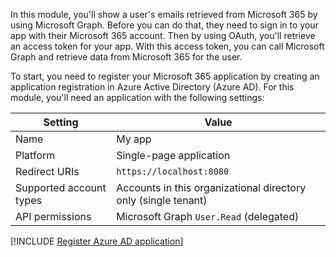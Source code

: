 In this module, you'll show a user's emails retrieved from Microsoft 365 by using Microsoft Graph. Before you can do that, they need to sign in to your app with their Microsoft 365 account. Then by using OAuth, you'll retrieve an access token for your app. With this access token, you can call Microsoft Graph and retrieve data from Microsoft 365 for the user. 

To start, you need to register your Microsoft 365 application by creating an application registration in Azure Active Directory (Azure AD). For this module, you'll need an application with the following settings:

Setting|Value
-------|-----
Name|My app
Platform|Single-page application
Redirect URIs|`https://localhost:8080`
Supported account types|Accounts in this organizational directory only (single tenant)
API permissions|Microsoft Graph `User.Read` (delegated)

[!INCLUDE [Register Azure AD application](../../../includes/exercise-register-aad-application.md)]
